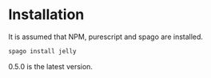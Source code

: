 # Installation

It is assumed that NPM, purescript and spago are installed.

```bash
spago install jelly
```

0.5.0 is the latest version.
